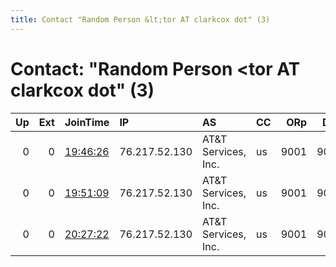 ```yaml
---
title: Contact "Random Person &lt;tor AT clarkcox dot" (3)
---
```


# Contact: "Random Person &lt;tor AT clarkcox dot" (3)

|   Up |   Ext | JoinTime                                                                                            | IP            | AS                      | CC   |   ORp |   Dirp | OS    | Version   | Nickname   |   eFamMembers |
|-----:|------:|:----------------------------------------------------------------------------------------------------|:--------------|:------------------------|:-----|------:|-------:|:------|:----------|:-----------|--------------:|
|    0 |     0 | [19:46:26](https://metrics.torproject.org/rs.html#details/25775304E579C523FB256A12681B40EBED7E28EC) | 76.217.52.130 | AT&amp;T Services, Inc. | us   |  9001 |   9030 | Linux | 0.4.4.6   | ClarkRelay |             1 |
|    0 |     0 | [19:51:09](https://metrics.torproject.org/rs.html#details/7ADF5F1194B3815327FC7F4D32EB030A2A39EEC0) | 76.217.52.130 | AT&amp;T Services, Inc. | us   |  9001 |   9030 | Linux | 0.4.4.6   | ClarkRelay |             1 |
|    0 |     0 | [20:27:22](https://metrics.torproject.org/rs.html#details/2889CC27524FFE2BB2BE47AB51C4FD777348F1BE) | 76.217.52.130 | AT&amp;T Services, Inc. | us   |  9001 |   9030 | Linux | 0.4.4.6   | ClarkRelay |             1 |
